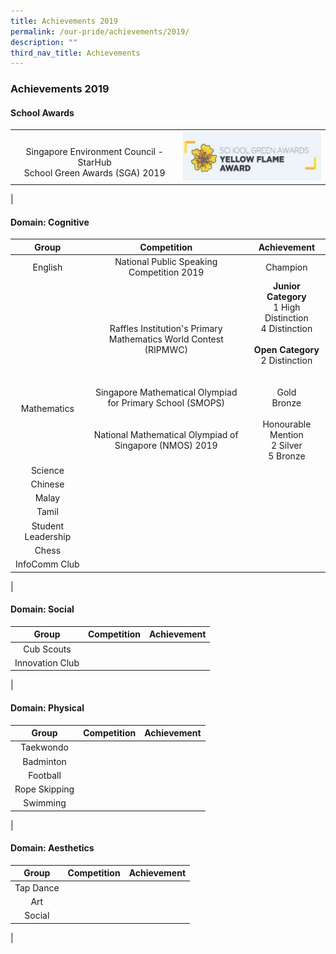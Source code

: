 ```yaml
---
title: Achievements 2019
permalink: /our-pride/achievements/2019/
description: ""
third_nav_title: Achievements
---
```

### **Achievements 2019**
#### **School Awards**

|  |  |
|:---:|:---:|
| <br>Singapore Environment Council - StarHub<br>School Green Awards (SGA) 2019 | ![](/images/2019schaward.png) |
|

#### **Domain: Cognitive**

| Group | Competition | Achievement |
|:---:|:---:|:---:|
| English | National Public Speaking Competition 2019 | Champion | 
| <br><br><br><br><br><br><br>Mathematics | <br><br><br>Raffles Institution's Primary Mathematics World Contest (RIPMWC)<br><br><br><br>Singapore Mathematical Olympiad for Primary School (SMOPS)<br><br><br>National Mathematical Olympiad of Singapore (NMOS) 2019 | **Junior Category**<br>1 High Distinction<br>4 Distinction<br><br>**Open Category**<br>2 Distinction<br><br><br>Gold<br>Bronze<br><br>Honourable Mention<br>2 Silver<br>5 Bronze | 
| Science |  |  | 
| Chinese |  |  | 
| Malay |  |  | 
| Tamil |  |  | 
| Student Leadership |  |  | 
| Chess |  |  | 
| InfoComm Club |  |  | 
|

#### **Domain: Social**

| Group | Competition | Achievement |
|:---:|:---:|:---:|
| Cub Scouts |  |  | 
| Innovation Club |  |  | 
|

#### **Domain: Physical**

| Group | Competition | Achievement |
|:---:|:---:|:---:|
| Taekwondo |  |  | 
| Badminton |  |  | 
| Football |  |  | 
| Rope Skipping |  |  | 
| Swimming  |  |  | 
|

#### **Domain: Aesthetics**

| Group | Competition | Achievement |
|:---:|:---:|:---:|
| Tap Dance |  |  |
| Art |  |  | 
| Social |  |  | 
|
